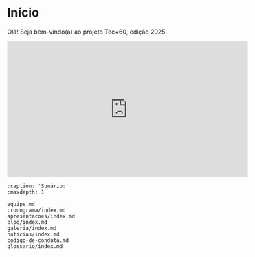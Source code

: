 # Início

Olá! Seja bem-vindo(a) ao projeto Tec+60, edição 2025.

<iframe width="560" height="315" src="https://www.youtube.com/embed/uPCwJL_s2WI?si=noQ59mONXGu3M4Zo" title="YouTube video player" frameborder="0" allow="accelerometer; autoplay; clipboard-write; encrypted-media; gyroscope; picture-in-picture; web-share" referrerpolicy="strict-origin-when-cross-origin" allowfullscreen></iframe>

<!-- Antes de colaborar com este site, por gentileza, leia o {ref}`codigo-de-conduta`. -->



```{toctree}
:caption: 'Sumário:'
:maxdepth: 1

equipe.md
cronograma/index.md
apresentacoes/index.md
blog/index.md
galeria/index.md
noticias/index.md
codigo-de-conduta.md
glossario/index.md
```
